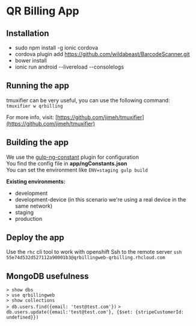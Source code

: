 QR Billing App
=================

## Installation
 - sudo npm install -g ionic cordova
 - cordova plugin add https://github.com/wildabeast/BarcodeScanner.git
 - bower install
 - ionic run android --livereload --consolelogs
 
## Running the app
tmuxifier can be very useful, you can use the following command:  
`tmuxifier w qrbilling`  

For more info, visit: [https://github.com/jimeh/tmuxifier](https://github.com/jimeh/tmuxifier)  

## Building the app
We use the [gulp-ng-constant](https://www.npmjs.com/package/gulp-ng-constant) plugin for configuration  
You find the config file in **app/ngConstants.json**  
You can set the environment like `ENV=staging gulp build`

**Existing environments:**  
 - development  
 - development-device (in this scenario we're using a real device in the same network)  
 - staging   
 - production  


## Deploy the app
Use the `rhc` cli tool to work with openshift
Ssh to the remote server `ssh 55e74d532d527112a90001b3@qrbillingweb-qrbilling.rhcloud.com`

## MongoDB usefulness
`> show dbs`  
`> use qrbillingweb`  
`> show collections`  
`> db.users.find({email: 'test@test.com'})`
`> db.users.update({email:'test@test.com'}, {$set: {stripeCustomerId: undefined}})`




